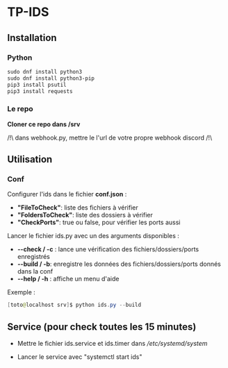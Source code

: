 # TP-IDS

## Installation

### Python

```powershell
sudo dnf install python3
sudo dnf install python3-pip
pip3 install psutil
pip3 install requests
```

### Le repo

**Cloner ce repo dans /srv**

/!\ dans webhook.py, mettre le l'url de votre propre webhook discord /!\

## Utilisation

### Conf

Configurer l'ids dans le fichier **conf.json** :
- **"FileToCheck"**: liste des fichiers à vérifier
- **"FoldersToCheck"**: liste des dossiers à vérifier
- **"CheckPorts"**: true ou false, pour vérifier les ports aussi

Lancer le fichier ids.py avec un des arguments disponibles :
- **--check / -c** : lance une vérification des fichiers/dossiers/ports enregistrés
- **--build / -b**: enregistre les données des fichiers/dossiers/ports donnés dans la conf
- **--help / -h** : affiche un menu d'aide

Exemple :

```powershell
[toto@localhost srv]$ python ids.py --build
```

## Service (pour check toutes les 15 minutes)

- Mettre le fichier ids.service et ids.timer dans */etc/systemd/system*

- Lancer le service avec "systemctl start ids"

